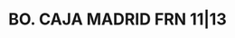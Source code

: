 ---
layout: asset
title: BO. CAJA MADRID FRN 11|13                                   
isin: ES0314950686
---